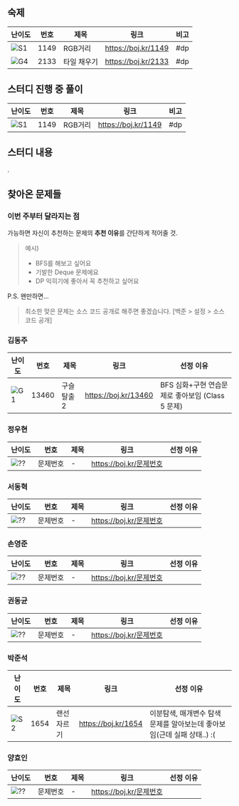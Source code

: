 ## 숙제

| 난이도 | 번호 | 제목        | 링크                  | 비고 |
| ------ | ---- | ----------- | --------------------- | ---- |
| ![S1]  | 1149 | RGB거리     | <https://boj.kr/1149> | #dp  |
| ![G4]  | 2133 | 타일 채우기 | <https://boj.kr/2133> | #dp  |

## 스터디 진행 중 풀이

| 난이도 | 번호 | 제목    | 링크                  | 비고 |
| ------ | ---- | ------- | --------------------- | ---- |
| ![S1]  | 1149 | RGB거리 | <https://boj.kr/1149> | #dp  |

## 스터디 내용

.

## 찾아온 문제들

### 이번 주부터 달라지는 점

가능하면 자신이 추천하는 문제의 **추천 이유**를 간단하게 적어줄 것.

> 예시)
>
> * BFS를 해보고 싶어요
> * 기발한 Deque 문제에요
> * DP 익히기에 좋아서 꼭 추천하고 싶어요

P.S. 왠만하면...

> 최소한 맞은 문제는 소스 코드 공개로 해주면 좋겠습니다. [백준 > 설정 > 소스 코드 공개]

### 김동주

| 난이도 | 번호  | 제목        | 링크                   | 선정 이유                                        |
| ------ | ----- | ----------- | ---------------------- | ------------------------------------------------ |
| ![G1]  | 13460 | 구슬 탈출 2 | <https://boj.kr/13460> | BFS 심화+구현 연습문제로 좋아보임 (Class 5 문제) |

### 정우현

| 난이도 | 번호     | 제목 | 링크                      | 선정 이유 |
| ------ | -------- | ---- | ------------------------- | --------- |
| ![??]  | 문제번호 | -    | <https://boj.kr/문제번호> |           |

### 서동혁

| 난이도 | 번호     | 제목 | 링크                      | 선정 이유 |
| ------ | -------- | ---- | ------------------------- | --------- |
| ![??]  | 문제번호 | -    | <https://boj.kr/문제번호> |           |

### 손영준

| 난이도 | 번호     | 제목 | 링크                      | 선정 이유 |
| ------ | -------- | ---- | ------------------------- | --------- |
| ![??]  | 문제번호 | -    | <https://boj.kr/문제번호> |           |

### 권동균

| 난이도 | 번호     | 제목 | 링크                      | 선정 이유 |
| ------ | -------- | ---- | ------------------------- | --------- |
| ![??]  | 문제번호 | -    | <https://boj.kr/문제번호> |           |

### 박준석

| 난이도 | 번호     | 제목 | 링크                      | 선정 이유 |
| ------ | -------- | ---- | ------------------------- | --------- |
| ![S2]  | 1654 | 랜선 자르기   | <https://boj.kr/1654> | 이분탐색, 매개변수 탐색 문제를 알아보는데 좋아보임(근데 실패 상태..) :( |

### 양효인

| 난이도 | 번호     | 제목 | 링크                      | 선정 이유 |
| ------ | -------- | ---- | ------------------------- | --------- |
| ![??]  | 문제번호 | -    | <https://boj.kr/문제번호> |           |

<!-- solved.ac 문제 난이도 별 태그 이미지 -->

[P1]: https://d2gd6pc034wcta.cloudfront.net/tier/20.svg
[P2]: https://d2gd6pc034wcta.cloudfront.net/tier/19.svg
[P3]: https://d2gd6pc034wcta.cloudfront.net/tier/18.svg
[P4]: https://d2gd6pc034wcta.cloudfront.net/tier/17.svg
[P5]: https://d2gd6pc034wcta.cloudfront.net/tier/16.svg
[G1]: https://d2gd6pc034wcta.cloudfront.net/tier/15.svg
[G2]: https://d2gd6pc034wcta.cloudfront.net/tier/14.svg
[G3]: https://d2gd6pc034wcta.cloudfront.net/tier/13.svg
[G4]: https://d2gd6pc034wcta.cloudfront.net/tier/12.svg
[G5]: https://d2gd6pc034wcta.cloudfront.net/tier/11.svg
[S1]: https://d2gd6pc034wcta.cloudfront.net/tier/10.svg
[S2]: https://d2gd6pc034wcta.cloudfront.net/tier/9.svg
[S3]: https://d2gd6pc034wcta.cloudfront.net/tier/8.svg
[S4]: https://d2gd6pc034wcta.cloudfront.net/tier/7.svg
[S5]: https://d2gd6pc034wcta.cloudfront.net/tier/6.svg
[??]: https://d2gd6pc034wcta.cloudfront.net/tier/0.svg
